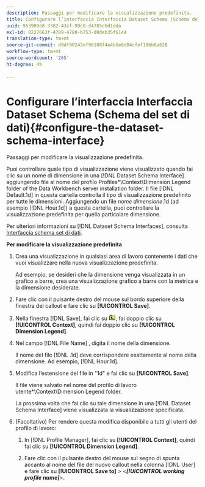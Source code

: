 ```yaml
---
description: Passaggi per modificare la visualizzazione predefinita.
title: Configurare l’interfaccia Interfaccia Dataset Schema (Schema del set di dati)
uuid: 953909e8-3382-43cf-98c0-d4785c6d1dda
exl-id: 0227663f-4789-4780-b753-d0deb35f6144
translation-type: tm+mt
source-git-commit: d9df90242ef96188f4e4b5e6d04cfef196b0a628
workflow-type: tm+mt
source-wordcount: '265'
ht-degree: 4%

---
```


# Configurare l’interfaccia Interfaccia Dataset Schema (Schema del set di dati){#configure-the-dataset-schema-interface}

Passaggi per modificare la visualizzazione predefinita.

Puoi controllare quale tipo di visualizzazione viene visualizzato quando fai clic su un nome di dimensione in una [!DNL Dataset Schema Interface] aggiungendo file al nome del profilo Profiles\*\Context\Dimension Legend folder of the Data Workbench server installation folder. Il file [!DNL Default.1d] in questa cartella controlla il tipo di visualizzazione predefinito per tutte le dimensioni. Aggiungendo un file *nome dimensione*.1d (ad esempio [!DNL Hour.1d]) a questa cartella, puoi controllare la visualizzazione predefinita per quella particolare dimensione.

Per ulteriori informazioni su [!DNL Dataset Schema Interfaces], consulta [Interfaccia schema set di dati](../../../home/c-get-started/c-admin-intrf/c-dtst-sch-intrf.md#concept-e147b3a5b542453ca2b121e1c85bb175).

**Per modificare la visualizzazione predefinita**

1. Crea una visualizzazione in qualsiasi area di lavoro contenente i dati che vuoi visualizzare nella nuova visualizzazione predefinita.

   Ad esempio, se desideri che la dimensione venga visualizzata in un grafico a barre, crea una visualizzazione grafico a barre con la metrica e la dimensione desiderate.

1. Fare clic con il pulsante destro del mouse sul bordo superiore della finestra del callout e fare clic su **[!UICONTROL Save]**.
1. Nella finestra [!DNL Save], fai clic su ![](assets/btn_folder_up.png), fai doppio clic su **[!UICONTROL Context]**, quindi fai doppio clic su **[!UICONTROL Dimension Legend]**.
1. Nel campo [!DNL File Name] , digita il nome della dimensione.

   Il nome del file [!DNL .1d] deve corrispondere esattamente al nome della dimensione. Ad esempio, [!DNL Hour.1d].

1. Modifica l’estensione del file in &quot;1d&quot; e fai clic su **[!UICONTROL Save]**.

   Il file viene salvato nel nome del profilo di lavoro utente\*\Context\Dimension Legend folder.

   La prossima volta che fai clic su tale dimensione in una [!DNL Dataset Schema Interface] viene visualizzata la visualizzazione specificata.

1. (Facoltativo) Per rendere questa modifica disponibile a tutti gli utenti del profilo di lavoro:

   1. In [!DNL Profile Manager], fai clic su **[!UICONTROL Context]**, quindi fai clic su **[!UICONTROL Dimension Legend]**.

   1. Fare clic con il pulsante destro del mouse sul segno di spunta accanto al nome del file del nuovo callout nella colonna [!DNL User] e fare clic su **[!UICONTROL Save to]** > *&lt;**[!UICONTROL working profile name]**>*.
